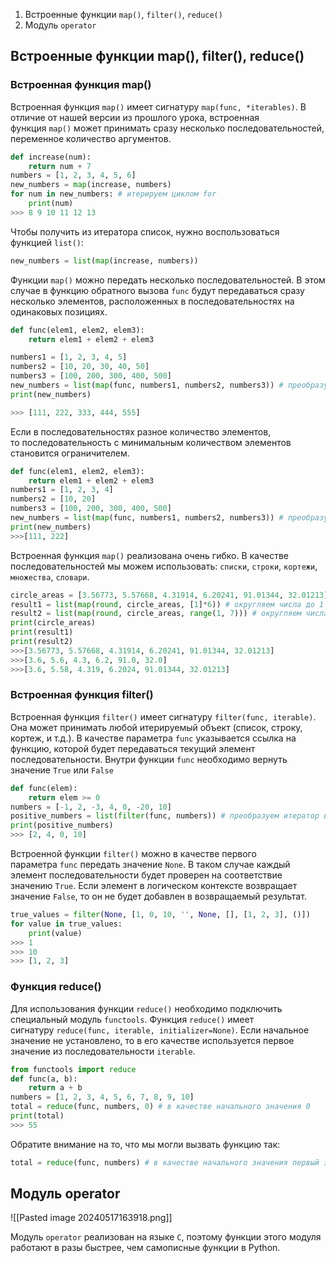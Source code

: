 1. Встроенные функции `map()`, `filter()`, `reduce()`
2. Модуль `operator`

## Встроенные функции map(), filter(), reduce()

### Встроенная функция map()

Встроенная функция `map()` имеет сигнатуру `map(func, *iterables)`. В отличие от нашей версии из прошлого урока, встроенная функция `map()` может принимать сразу несколько последовательностей, переменное количество аргументов.
```python
def increase(num): 
	return num + 7 
numbers = [1, 2, 3, 4, 5, 6] 
new_numbers = map(increase, numbers) 
for num in new_numbers: # итерируем циклом for 
	print(num)
>>> 8 9 10 11 12 13
```
Чтобы получить из итератора список, нужно воспользоваться функцией `list()`:
```python
new_numbers = list(map(increase, numbers))
```
Функции `map()` можно передать несколько последовательностей. В этом случае в функцию обратного вызова `func` будут передаваться сразу несколько элементов, расположенных в последовательностях на одинаковых позициях.
```python
def func(elem1, elem2, elem3): 
	return elem1 + elem2 + elem3 

numbers1 = [1, 2, 3, 4, 5] 
numbers2 = [10, 20, 30, 40, 50] 
numbers3 = [100, 200, 300, 400, 500] 
new_numbers = list(map(func, numbers1, numbers2, numbers3)) # преобразуем итератор в список 
print(new_numbers)

>>> [111, 222, 333, 444, 555]
```
Если в последовательностях разное количество элементов, то последовательность с минимальным количеством элементов становится ограничителем.
```python
def func(elem1, elem2, elem3): 
	return elem1 + elem2 + elem3 
numbers1 = [1, 2, 3, 4] 
numbers2 = [10, 20] 
numbers3 = [100, 200, 300, 400, 500] 
new_numbers = list(map(func, numbers1, numbers2, numbers3)) # преобразуем итератор в список 
print(new_numbers)
>>>[111, 222]
```
Встроенная функция `map()` реализована очень гибко. В качестве последовательностей мы можем использовать: `списки`, `строки`, `кортежи`, `множества`, `словари`.

```python
circle_areas = [3.56773, 5.57668, 4.31914, 6.20241, 91.01344, 32.01213] 
result1 = list(map(round, circle_areas, [1]*6)) # округляем числа до 1 знака после запятой 
result2 = list(map(round, circle_areas, range(1, 7))) # округляем числа до 1,2,...,6 знаков после запятой 
print(circle_areas) 
print(result1) 
print(result2)
>>>[3.56773, 5.57668, 4.31914, 6.20241, 91.01344, 32.01213] 
>>>[3.6, 5.6, 4.3, 6.2, 91.0, 32.0] 
>>>[3.6, 5.58, 4.319, 6.2024, 91.01344, 32.01213]
```

### Встроенная функция filter()

Встроенная функция `filter()` имеет сигнатуру `filter(func, iterable)`. Она может принимать любой итерируемый объект (список, строку, кортеж, и т.д.).
В качестве параметра `func` указывается ссылка на функцию, которой будет передаваться текущий элемент последовательности. Внутри функции `func` необходимо вернуть значение `True` или `False`
```python
def func(elem): 
	return elem >= 0 
numbers = [-1, 2, -3, 4, 0, -20, 10] 
positive_numbers = list(filter(func, numbers)) # преобразуем итератор в список 
print(positive_numbers)
>>> [2, 4, 0, 10]
```
Встроенной функции `filter()` можно в качестве первого параметра `func` передать значение `None`. В таком случае каждый элемент последовательности будет проверен на соответствие значению `True`. Если элемент в логическом контексте возвращает значение `False`, то он не будет добавлен в возвращаемый результат.
```python
true_values = filter(None, [1, 0, 10, '', None, [], [1, 2, 3], ()]) 
for value in true_values: 
	print(value)
>>> 1 
>>> 10 
>>> [1, 2, 3]
```
### Функция reduce()
Для использования функции `reduce()` необходимо подключить специальный модуль `functools`. Функция `reduce()` имеет сигнатуру `reduce(func, iterable, initializer=None)`. Если начальное значение не установлено, то в его качестве используется первое значение из последовательности `iterable`.
```python
from functools import reduce 
def func(a, b): 
	return a + b 
numbers = [1, 2, 3, 4, 5, 6, 7, 8, 9, 10] 
total = reduce(func, numbers, 0) # в качестве начального значения 0 
print(total)
>>> 55
```
Обратите внимание на то, что мы могли вызвать функцию так:
```python
total = reduce(func, numbers) # в качестве начального значения первый элемент списка numbers
```

## Модуль operator
![[Pasted image 20240517163918.png]]

Модуль `operator` реализован на языке `C`, поэтому функции этого модуля работают в разы быстрее, чем самописные функции в Python.